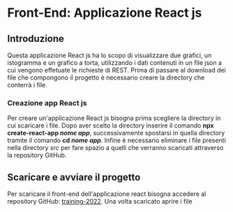 # Front-End: Applicazione React js
  ## Introduzione
  Questa applicazione React js ha lo scopo di visualizzare due grafici, un istogramma e un grafico a torta, utilizzando i dati contenuti in un file json a cui vengono   effetuate le richieste di REST.
  Prima di passare al download dei file che compongono il progetto è necessario creare la directory che conterrà i file.
  ### Creazione app React js
  Per creare un'applicazione React js bisogna prima scegliere la directory in cui scaricare i file.
  Dopo aver scelto la directory inserire il comando **npx create-react-app *nome app***, successivamente spostarsi in quella directory tramite il comando **cd *nome app***.
  Infine è necessario eliminare i file presenti nella directory *src* per fare spazio a quelli che verranno scaricati attraverso la repository GitHub.
  ## Scaricare e avviare il progetto
  Per scaricare il front-end dell'applicazione react bisogna accedere al repository GitHub: [training-2022](https://github.com/prometeia-public/training-2022.git).
  Una volta scaricato aprire i file 
